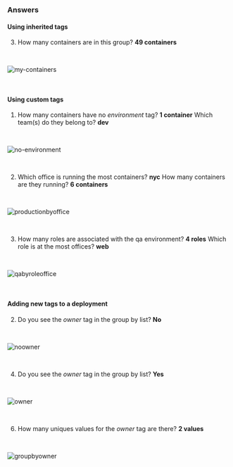 ### Answers

#### Using inherited tags
3) How many containers are in this group? **49 containers**

&nbsp; 

![my-containers](taggingk8s/assets/groupby-kube-container-name.png)

&nbsp; 

#### Using custom tags
1) How many containers have no *environment* tag? **1 container** 
    Which team(s) do they belong to? **dev**

&nbsp; 

![no-environment](taggingk8s/assets/no-environment-container.png)

&nbsp; 

2) Which office is running the most containers? **nyc** 
    How many containers are they running? **6 containers**

&nbsp; 

![productionbyoffice](taggingk8s/assets/production-office-groups.png)

&nbsp; 

3) How many roles are associated with the qa environment? **4 roles**
    Which role is at the most offices? **web**

&nbsp; 

![qabyroleoffice](taggingk8s/assets/qa-role-office-groups.png)

&nbsp; 

#### Adding new tags to a deployment

2) Do you see the *owner* tag in the group by list? **No**

&nbsp; 

![noowner](taggingk8s/assets/no-owner-tag.png)

&nbsp; 

4) Do you see the *owner* tag in the group by list? **Yes**

&nbsp; 

![owner](taggingk8s/assets/owner-tag.png)

&nbsp; 

6) How many uniques values for the *owner* tag are there? **2 values**

&nbsp; 

![groupbyowner](taggingk8s/assets/owner-tag.png)

&nbsp; 